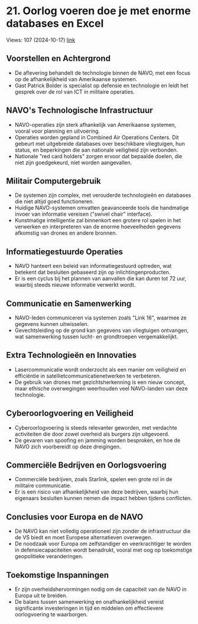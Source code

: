 # 21. Oorlog voeren doe je met enorme databases en Excel
Views: 107 (2024-10-17) [link](https://www.youtube.com/watch?v=3G8MHW-_hwc)


 ## Voorstellen en Achtergrond
- De aflevering behandelt de technologie binnen de NAVO, met een focus op de afhankelijkheid van Amerikaanse systemen.
- Gast Patrick Bolder is specialist op defensie en technologie en leidt het gesprek over de rol van ICT in militaire operaties.

## NAVO's Technologische Infrastructuur
- NAVO-operaties zijn sterk afhankelijk van Amerikaanse systemen, vooral voor planning en uitvoering.
- Operaties worden gepland in Combined Air Operations Centers. Dit gebeurt met uitgebreide databases over beschikbare vliegtuigen, hun status, en beperkingen die aan nationale veiligheid zijn verbonden.
- Nationale "red card holders" zorgen ervoor dat bepaalde doelen, die niet zijn goedgekeurd, niet worden aangevallen.

## Militair Computergebruik
- De systemen zijn complex, met verouderde technologieën en databases die niet altijd goed functioneren. 
- Huidige NAVO-systemen omvatten geavanceerde tools die handmatige invoer van informatie vereisen ("swivel chair" interface).
- Kunstmatige intelligentie zal binnenkort een grotere rol spelen in het verwerken en interpreteren van de enorme hoeveelheden gegevens afkomstig van drones en andere bronnen.

## Informatiegestuurde Operaties
- NAVO hanteert een beleid van informatiegestuurd optreden, wat betekent dat besluiten gebaseerd zijn op inlichtingenproducten.
- Er is een cyclus bij het plannen van aanvallen die kan duren tot 72 uur, waarbij steeds nieuwe informatie verwerkt wordt.

## Communicatie en Samenwerking
- NAVO-leden communiceren via systemen zoals "Link 16", waarmee ze gegevens kunnen uitwisselen.
- Gevechtsleiding op de grond kan gegevens van vliegtuigen ontvangen, wat samenwerking tussen lucht- en grondtroepen vergemakkelijkt.

## Extra Technologieën en Innovaties
- Lasercommunicatie wordt onderzocht als een manier om veiligheid en efficiëntie in satellietcommunicatienetwerken te verbeteren.
- De gebruik van drones met gezichtsherkenning is een nieuw concept, maar ethische overwegingen weerhouden veel NAVO-landen van deze technologie.

## Cyberoorlogvoering en Veiligheid
- Cyberoorlogvoering is steeds relevanter geworden, met verdachte activiteiten die door zowel overheid als burgers zijn uitgevoerd.
- De gevaren van spoofing en jamming worden besproken, en hoe de NAVO zich voorbereidt op deze dreigingen.

## Commerciële Bedrijven en Oorlogsvoering
- Commerciële bedrijven, zoals Starlink, spelen een grote rol in de militaire communicatie.
- Er is een risico van afhankelijkheid van deze bedrijven, waarbij hun eigenaars besluiten kunnen nemen die impact hebben tijdens conflicten.

## Conclusies voor Europa en de NAVO
- De NAVO kan niet volledig operationeel zijn zonder de infrastructuur die de VS biedt en moet Europese alternatieven overwegen.
- De noodzaak voor Europa om zelfstandiger en veerkrachtiger te worden in defensiecapaciteiten wordt benadrukt, vooral met oog op toekomstige geopolitieke veranderingen.

## Toekomstige Inspanningen
- Er zijn overheidshervormingen nodig om de capaciteit van de NAVO in Europa uit te breiden.
- De balans tussen samenwerking en onafhankelijkheid vereist significante investeringen in tijd en middelen om effectievere oorlogvoering te waarborgen.